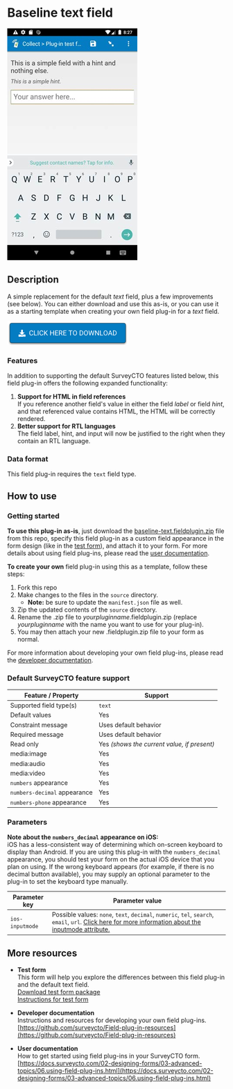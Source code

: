 # Baseline text field

![Default appearance for the 'baseline-text' field plug-in](extras/preview.jpg)

## Description

A simple replacement for the default *text* field, plus a few improvements (see below). You can either download and use this as-is, or you can use it as a starting template when creating your own field plug-in for a *text* field.

[![Download now](extras/download-button.png)](https://github.com/surveycto/baseline-text/raw/master/baseline-text.fieldplugin.zip)

### Features

In addition to supporting the default SurveyCTO features listed below, this field plug-in offers the following expanded functionality:

1. **Support for HTML in field references** <br>
    If you reference another field's value in either the field *label* or field *hint*, and that referenced value contains HTML, the HTML will be correctly rendered.
1. **Better support for RTL languages** <br>
    The field label, hint, and input will now be justified to the right when they contain an RTL language.

### Data format

This field plug-in requires the `text` field type.

## How to use

### Getting started

**To use this plug-in as-is**, just download the [baseline-text.fieldplugin.zip](https://github.com/surveycto/baseline-text/raw/master/extras/test-form/test-form-package.zip) file from this repo, specify this field plug-in as a custom field appearance in the form design (like in the [test form](https://github.com/surveycto/baseline-text/raw/master/extras/test-form/test-form-package.zip)), and attach it to your form. For more details about using field plug-ins, please read the [user documentation](https://docs.surveycto.com/02-designing-forms/03-advanced-topics/06.using-field-plug-ins.html).

**To create your own** field plug-in using this as a template, follow these steps:

1. Fork this repo
1. Make changes to the files in the `source` directory.  
    * **Note:** be sure to update the `manifest.json` file as well.
1. Zip the updated contents of the `source` directory.
1. Rename the .zip file to *yourpluginname*.fieldplugin.zip (replace *yourpluginname* with the name you want to use for your plug-in).
1. You may then attach your new .fieldplugin.zip file to your form as normal.

For more information about developing your own field plug-ins, please read the [developer documentation](https://github.com/surveycto/Field-plug-in-resources).

### Default SurveyCTO feature support

| Feature / Property | Support |
| --- | --- |
| Supported field type(s) | `text`|
| Default values | Yes |
| Constraint message | Uses default behavior |
| Required message | Uses default behavior |
| Read only | Yes *(shows the current value, if present)* |
| media:image | Yes |
| media:audio | Yes |
| media:video | Yes |
| `numbers` appearance | Yes |
| `numbers-decimal` appearance | Yes |
| `numbers-phone` appearance | Yes |

### Parameters

**Note about the `numbers_decimal` appearance on iOS:**  
iOS has a less-consistent way of determining which on-screen keyboard to display than Android. If you are using this plug-in with the `numbers_decimal` appearance, you should test your form on the actual iOS device that you plan on using. If the wrong keyboard appears (for example, if there is no decimal button available), you may supply an optional parameter to the plug-in to set the keyboard type manually. 

| Parameter key | Parameter value |
| --- | --- |
| `ios-inputmode` | Possible values: `none`, `text`, `decimal`, `numeric`, `tel`, `search`, `email`, `url`. [Click here for more information about the inputmode attribute.](https://css-tricks.com/everything-you-ever-wanted-to-know-about-inputmode)|

## More resources

* **Test form**  
This form will help you explore the differences between this field plug-in and the default text field.  
[Download test form package](https://github.com/surveycto/baseline-text/raw/master/extras/test-form/test-form-package.zip)  
[Instructions for test form](/extras/test-form/README.md)

* **Developer documentation**  
Instructions and resources for developing your own field plug-ins.  
[https://github.com/surveycto/Field-plug-in-resources](https://github.com/surveycto/Field-plug-in-resources)

* **User documentation**  
How to get started using field plug-ins in your SurveyCTO form.  
[https://docs.surveycto.com/02-designing-forms/03-advanced-topics/06.using-field-plug-ins.html](https://docs.surveycto.com/02-designing-forms/03-advanced-topics/06.using-field-plug-ins.html)
